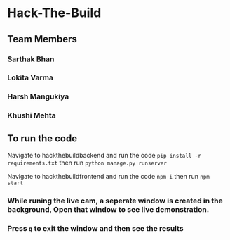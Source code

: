 # Hack-The-Build

## Team Members
### Sarthak Bhan
### Lokita Varma
### Harsh Mangukiya
### Khushi Mehta

## To run the code
Navigate to hackthebuildbackend and run the code
`pip install -r requirements.txt`
then run
`python manage.py runserver`

Navigate to hackthebuildfrontend and run the code
`npm i`
then run
`npm start`

### While runing the live cam, a seperate window is created in the background, Open that window to see live demonstration.
### Press `q` to exit the window and then see the results
